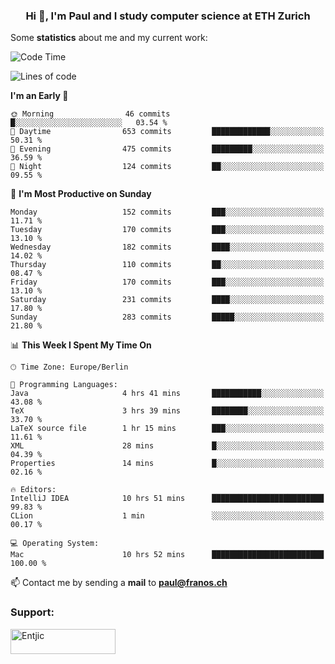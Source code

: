 <h3 align="center">Hi 👋, I'm Paul and I study computer science at ETH Zurich</h3>


Some **statistics** about me and my current work:

<!--START_SECTION:waka-->
![Code Time](http://img.shields.io/badge/Code%20Time-1%2C329%20hrs%2024%20mins-blue)

![Lines of code](https://img.shields.io/badge/From%20Hello%20World%20I%27ve%20Written-1.9%20million%20lines%20of%20code-blue)

**I'm an Early 🐤** 

```text
🌞 Morning                46 commits          █░░░░░░░░░░░░░░░░░░░░░░░░   03.54 % 
🌆 Daytime                653 commits         █████████████░░░░░░░░░░░░   50.31 % 
🌃 Evening                475 commits         █████████░░░░░░░░░░░░░░░░   36.59 % 
🌙 Night                  124 commits         ██░░░░░░░░░░░░░░░░░░░░░░░   09.55 % 
```
📅 **I'm Most Productive on Sunday** 

```text
Monday                   152 commits         ███░░░░░░░░░░░░░░░░░░░░░░   11.71 % 
Tuesday                  170 commits         ███░░░░░░░░░░░░░░░░░░░░░░   13.10 % 
Wednesday                182 commits         ████░░░░░░░░░░░░░░░░░░░░░   14.02 % 
Thursday                 110 commits         ██░░░░░░░░░░░░░░░░░░░░░░░   08.47 % 
Friday                   170 commits         ███░░░░░░░░░░░░░░░░░░░░░░   13.10 % 
Saturday                 231 commits         ████░░░░░░░░░░░░░░░░░░░░░   17.80 % 
Sunday                   283 commits         █████░░░░░░░░░░░░░░░░░░░░   21.80 % 
```


📊 **This Week I Spent My Time On** 

```text
🕑︎ Time Zone: Europe/Berlin

💬 Programming Languages: 
Java                     4 hrs 41 mins       ███████████░░░░░░░░░░░░░░   43.08 % 
TeX                      3 hrs 39 mins       ████████░░░░░░░░░░░░░░░░░   33.70 % 
LaTeX source file        1 hr 15 mins        ███░░░░░░░░░░░░░░░░░░░░░░   11.61 % 
XML                      28 mins             █░░░░░░░░░░░░░░░░░░░░░░░░   04.39 % 
Properties               14 mins             █░░░░░░░░░░░░░░░░░░░░░░░░   02.16 % 

🔥 Editors: 
IntelliJ IDEA            10 hrs 51 mins      █████████████████████████   99.83 % 
CLion                    1 min               ░░░░░░░░░░░░░░░░░░░░░░░░░   00.17 % 

💻 Operating System: 
Mac                      10 hrs 52 mins      █████████████████████████   100.00 % 
```


<!--END_SECTION:waka-->

📫 Contact me by sending a **mail** to **paul@franos.ch**

<h3 align="left">Support:</h3>
<p><a href="https://ko-fi.com/Entjic"> <img align="left" src="https://cdn.ko-fi.com/cdn/kofi3.png?v=3" height="40" width="168" alt="Entjic" /></a></p>
